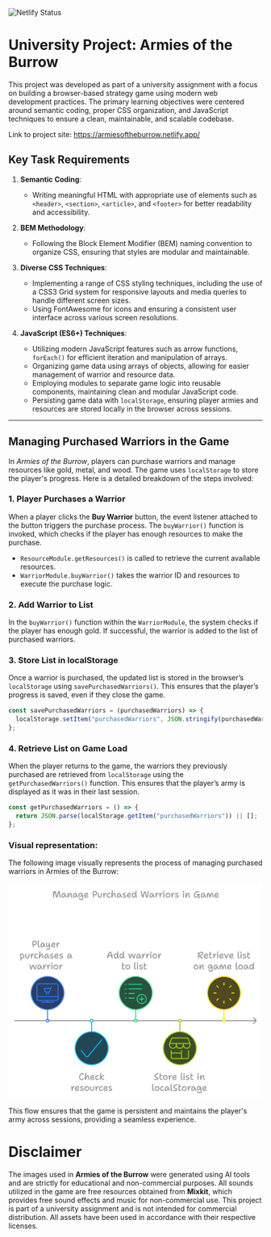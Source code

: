 ![Netlify Status](https://api.netlify.com/api/v1/badges/9be77b1a-4d52-483c-a954-893b18def333/deploy-status)

# University Project: Armies of the Burrow

This project was developed as part of a university assignment with a focus on building a browser-based strategy game using modern web development practices. The primary learning objectives were centered around semantic coding, proper CSS organization, and JavaScript techniques to ensure a clean, maintainable, and scalable codebase.

Link to project site: https://armiesoftheburrow.netlify.app/

## Key Task Requirements

1. **Semantic Coding**:

   - Writing meaningful HTML with appropriate use of elements such as `<header>`, `<section>`, `<article>`, and `<footer>` for better readability and accessibility.

2. **BEM Methodology**:

   - Following the Block Element Modifier (BEM) naming convention to organize CSS, ensuring that styles are modular and maintainable.

3. **Diverse CSS Techniques**:

   - Implementing a range of CSS styling techniques, including the use of a CSS3 Grid system for responsive layouts and media queries to handle different screen sizes.
   - Using FontAwesome for icons and ensuring a consistent user interface across various screen resolutions.

4. **JavaScript (ES6+) Techniques**:
   - Utilizing modern JavaScript features such as arrow functions, `forEach()` for efficient iteration and manipulation of arrays.
   - Organizing game data using arrays of objects, allowing for easier management of warrior and resource data.
   - Employing modules to separate game logic into reusable components, maintaining clean and modular JavaScript code.
   - Persisting game data with `localStorage`, ensuring player armies and resources are stored locally in the browser across sessions.

---

## Managing Purchased Warriors in the Game

In _Armies of the Burrow_, players can purchase warriors and manage resources like gold, metal, and wood. The game uses `localStorage` to store the player's progress. Here is a detailed breakdown of the steps involved:

### 1. Player Purchases a Warrior

When a player clicks the **Buy Warrior** button, the event listener attached to the button triggers the purchase process. The `buyWarrior()` function is invoked, which checks if the player has enough resources to make the purchase.

- `ResourceModule.getResources()` is called to retrieve the current available resources.
- `WarriorModule.buyWarrior()` takes the warrior ID and resources to execute the purchase logic.

### 2. Add Warrior to List

In the `buyWarrior()` function within the `WarriorModule`, the system checks if the player has enough gold. If successful, the warrior is added to the list of purchased warriors.

### 3. Store List in localStorage

Once a warrior is purchased, the updated list is stored in the browser’s `localStorage` using `savePurchasedWarriors()`. This ensures that the player’s progress is saved, even if they close the game.

```javascript
const savePurchasedWarriors = (purchasedWarriors) => {
  localStorage.setItem("purchasedWarriors", JSON.stringify(purchasedWarriors));
};
```

### 4. Retrieve List on Game Load

When the player returns to the game, the warriors they previously purchased are retrieved from `localStorage` using the `getPurchasedWarriors()` function. This ensures that the player’s army is displayed as it was in their last session.

```javascript
const getPurchasedWarriors = () => {
  return JSON.parse(localStorage.getItem("purchasedWarriors")) || [];
};
```

### Visual representation:

The following image visually represents the process of managing purchased warriors in Armies of the Burrow:

![Manage Purchased Warriors in Game| by napkin.ai](images/visual-blueprint.png)

This flow ensures that the game is persistent and maintains the player's army across sessions, providing a seamless experience.

# Disclaimer

The images used in **Armies of the Burrow** were generated using AI tools and are strictly for educational and non-commercial purposes. All sounds utilized in the game are free resources obtained from **Mixkit**, which provides free sound effects and music for non-commercial use. This project is part of a university assignment and is not intended for commercial distribution. All assets have been used in accordance with their respective licenses.
